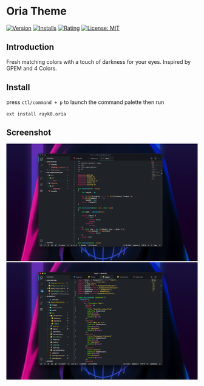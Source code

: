 # Oria Theme

[![Version](https://img.shields.io/visual-studio-marketplace/v/gpem.4-colours?color=02b3e9)](https://marketplace.visualstudio.com/items?itemName=gpem.4-colours)  [![Installs](https://img.shields.io/visual-studio-marketplace/i/gpem.4-colours?color=eb9022)](https://marketplace.visualstudio.com/items?itemName=gpem.4-colours)  [![Rating](https://img.shields.io/visual-studio-marketplace/stars/gpem.4-colours?color=FF203B)](https://marketplace.visualstudio.com/items?itemName=gpem.4-colours)  [![License: MIT](https://img.shields.io/github/license/Germain-Gadel/4-colours?color=41ce3c)](https://opensource.org/licenses/MIT)


## Introduction
Fresh matching colors with a touch of darkness for your eyes. Inspired by GPEM and 4 Colors.

## Install
press `ctl/command + p` to launch the command palette then run
```
ext install rayk0.oria
```

## Screenshot
![C Screenshot](https://github.com/Rayk0/Oria/blob/master/images/C.png)
![React.js Screenshot](https://github.com/Rayk0/Oria/blob/master/images/React:JS.png)
